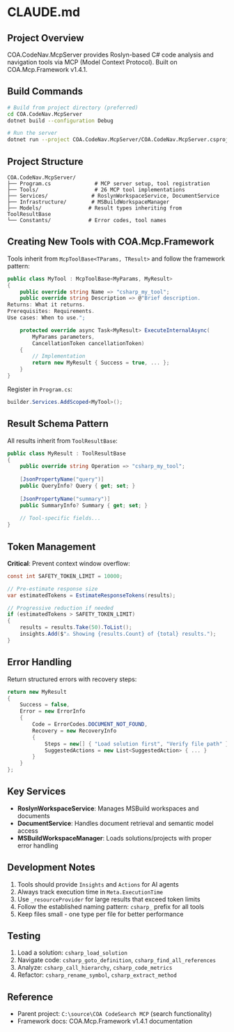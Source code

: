 # CLAUDE.md

## Project Overview

COA.CodeNav.McpServer provides Roslyn-based C# code analysis and navigation tools via MCP (Model Context Protocol). Built on COA.Mcp.Framework v1.4.1.

## Build Commands

```bash
# Build from project directory (preferred)
cd COA.CodeNav.McpServer
dotnet build --configuration Debug

# Run the server
dotnet run --project COA.CodeNav.McpServer/COA.CodeNav.McpServer.csproj
```

## Project Structure

```
COA.CodeNav.McpServer/
├── Program.cs              # MCP server setup, tool registration
├── Tools/                  # 26 MCP tool implementations
├── Services/              # RoslynWorkspaceService, DocumentService
├── Infrastructure/        # MSBuildWorkspaceManager
├── Models/               # Result types inheriting from ToolResultBase
└── Constants/            # Error codes, tool names
```

## Creating New Tools with COA.Mcp.Framework

Tools inherit from `McpToolBase<TParams, TResult>` and follow the framework pattern:

```csharp
public class MyTool : McpToolBase<MyParams, MyResult>
{
    public override string Name => "csharp_my_tool";
    public override string Description => @"Brief description.
Returns: What it returns.
Prerequisites: Requirements.
Use cases: When to use.";

    protected override async Task<MyResult> ExecuteInternalAsync(
        MyParams parameters, 
        CancellationToken cancellationToken)
    {
        // Implementation
        return new MyResult { Success = true, ... };
    }
}
```

Register in `Program.cs`:
```csharp
builder.Services.AddScoped<MyTool>();
```

## Result Schema Pattern

All results inherit from `ToolResultBase`:

```csharp
public class MyResult : ToolResultBase
{
    public override string Operation => "csharp_my_tool";
    
    [JsonPropertyName("query")]
    public QueryInfo? Query { get; set; }
    
    [JsonPropertyName("summary")] 
    public SummaryInfo? Summary { get; set; }
    
    // Tool-specific fields...
}
```

## Token Management

**Critical**: Prevent context window overflow:

```csharp
const int SAFETY_TOKEN_LIMIT = 10000;

// Pre-estimate response size
var estimatedTokens = EstimateResponseTokens(results);

// Progressive reduction if needed
if (estimatedTokens > SAFETY_TOKEN_LIMIT)
{
    results = results.Take(50).ToList();
    insights.Add($"⚠️ Showing {results.Count} of {total} results.");
}
```

## Error Handling

Return structured errors with recovery steps:

```csharp
return new MyResult
{
    Success = false,
    Error = new ErrorInfo
    {
        Code = ErrorCodes.DOCUMENT_NOT_FOUND,
        Recovery = new RecoveryInfo
        {
            Steps = new[] { "Load solution first", "Verify file path" },
            SuggestedActions = new List<SuggestedAction> { ... }
        }
    }
};
```

## Key Services

- **RoslynWorkspaceService**: Manages MSBuild workspaces and documents
- **DocumentService**: Handles document retrieval and semantic model access
- **MSBuildWorkspaceManager**: Loads solutions/projects with proper error handling

## Development Notes

1. Tools should provide `Insights` and `Actions` for AI agents
2. Always track execution time in `Meta.ExecutionTime`
3. Use `_resourceProvider` for large results that exceed token limits
4. Follow the established naming pattern: `csharp_` prefix for all tools
5. Keep files small - one type per file for better performance

## Testing

1. Load a solution: `csharp_load_solution`
2. Navigate code: `csharp_goto_definition`, `csharp_find_all_references`
3. Analyze: `csharp_call_hierarchy`, `csharp_code_metrics`
4. Refactor: `csharp_rename_symbol`, `csharp_extract_method`

## Reference

- Parent project: `C:\source\COA CodeSearch MCP` (search functionality)
- Framework docs: COA.Mcp.Framework v1.4.1 documentation